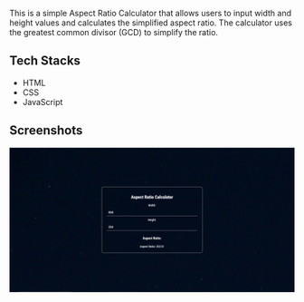 This is a simple Aspect Ratio Calculator that allows users to input width and height values and calculates the simplified aspect ratio. The calculator uses the greatest common divisor (GCD) to simplify the ratio.

## Tech Stacks

- HTML
- CSS
- JavaScript

## Screenshots
![image](calculator.png)


